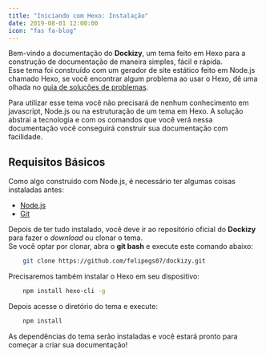 ```yaml
---
title: "Iniciando com Hexo: Instalação"
date: 2019-08-01 12:00:00
icon: "fas fa-blog"
---
```


Bem-vindo a documentação do **Dockizy**, um tema feito em Hexo para a construção de documentação de maneira simples, fácil e rápida.  
Esse tema foi construído com um gerador de site estático feito em Node.js chamado Hexo, se você encontrar algum problema ao usar o Hexo, dê uma olhada no [guia de soluções de problemas](https://hexo.io/pt-br/docs/troubleshooting).

Para utilizar esse tema você não precisará de nenhum conhecimento em javascript, Node.js ou na estruturação de um tema em Hexo. A solução abstrai a tecnologia e com os comandos que você verá nessa documentação você conseguirá construir sua documentação com facilidade.

## Requisitos Básicos

Como algo construido com Node.js, é necessário ter algumas coisas instaladas antes:
- [Node.js](https://nodejs.org/en/)
- [Git](https://git-scm.com/)

Depois de ter tudo instalado, você deve ir ao repositório oficial do **Dockizy** para fazer o _download_ ou clonar o tema.  
Se você optar por clonar, abra o __git bash__ e execute este comando abaixo:

```bash
    git clone https://github.com/felipegs07/dockizy.git
```

Precisaremos também instalar o Hexo em seu dispositivo:
```bash
    npm install hexo-cli -g
```

Depois acesse o diretório do tema e execute:
```bash
    npm install
```

As dependências do tema serão instaladas e você estará pronto para começar a criar sua documentação!